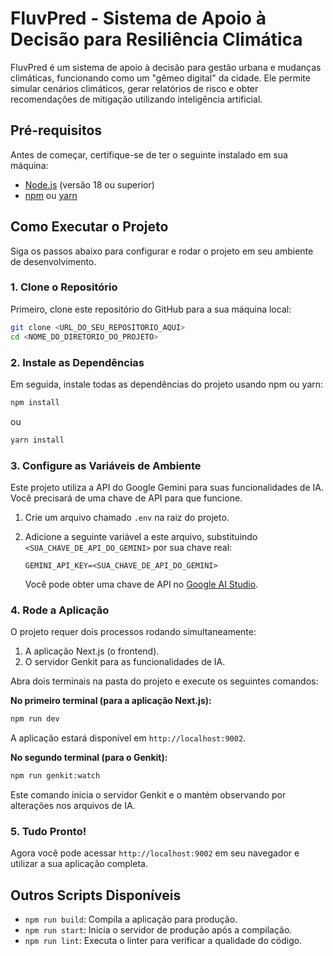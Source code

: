 # FluvPred - Sistema de Apoio à Decisão para Resiliência Climática

FluvPred é um sistema de apoio à decisão para gestão urbana e mudanças climáticas, funcionando como um "gêmeo digital" da cidade. Ele permite simular cenários climáticos, gerar relatórios de risco e obter recomendações de mitigação utilizando inteligência artificial.

## Pré-requisitos

Antes de começar, certifique-se de ter o seguinte instalado em sua máquina:
*   [Node.js](https://nodejs.org/en/) (versão 18 ou superior)
*   [npm](https://www.npmjs.com/) ou [yarn](https://yarnpkg.com/)

## Como Executar o Projeto

Siga os passos abaixo para configurar e rodar o projeto em seu ambiente de desenvolvimento.

### 1. Clone o Repositório

Primeiro, clone este repositório do GitHub para a sua máquina local:

```bash
git clone <URL_DO_SEU_REPOSITORIO_AQUI>
cd <NOME_DO_DIRETORIO_DO_PROJETO>
```

### 2. Instale as Dependências

Em seguida, instale todas as dependências do projeto usando npm ou yarn:

```bash
npm install
```
ou
```bash
yarn install
```

### 3. Configure as Variáveis de Ambiente

Este projeto utiliza a API do Google Gemini para suas funcionalidades de IA. Você precisará de uma chave de API para que funcione.

1.  Crie um arquivo chamado `.env` na raiz do projeto.
2.  Adicione a seguinte variável a este arquivo, substituindo `<SUA_CHAVE_DE_API_DO_GEMINI>` por sua chave real:

    ```
    GEMINI_API_KEY=<SUA_CHAVE_DE_API_DO_GEMINI>
    ```

    Você pode obter uma chave de API no [Google AI Studio](https://aistudio.google.com/app/apikey).

### 4. Rode a Aplicação

O projeto requer dois processos rodando simultaneamente:
1.  A aplicação Next.js (o frontend).
2.  O servidor Genkit para as funcionalidades de IA.

Abra dois terminais na pasta do projeto e execute os seguintes comandos:

**No primeiro terminal (para a aplicação Next.js):**

```bash
npm run dev
```

A aplicação estará disponível em `http://localhost:9002`.

**No segundo terminal (para o Genkit):**

```bash
npm run genkit:watch
```

Este comando inicia o servidor Genkit e o mantém observando por alterações nos arquivos de IA.

### 5. Tudo Pronto!

Agora você pode acessar `http://localhost:9002` em seu navegador e utilizar a sua aplicação completa.

## Outros Scripts Disponíveis

*   `npm run build`: Compila a aplicação para produção.
*   `npm run start`: Inicia o servidor de produção após a compilação.
*   `npm run lint`: Executa o linter para verificar a qualidade do código.
 